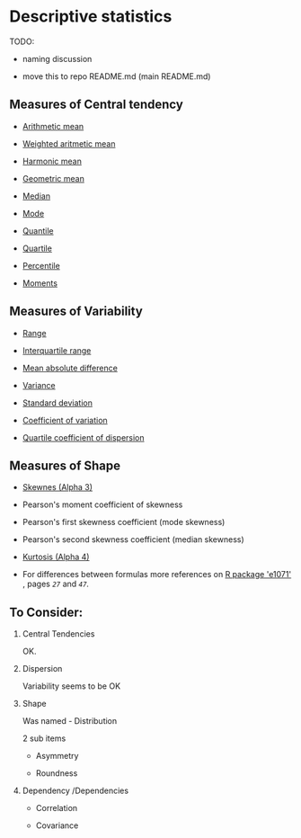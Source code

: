 # Descriptive statistics

TODO:

*   naming discussion 

*   move this to repo README.md (main README.md)


## Measures of Central tendency

* [Arithmetic mean](https://en.wikipedia.org/wiki/Arithmetic_mean)

* [Weighted aritmetic mean](https://en.wikipedia.org/wiki/Weighted_arithmetic_mean)

* [Harmonic mean](https://en.wikipedia.org/wiki/Harmonic_mean)

* [Geometric mean](https://en.wikipedia.org/wiki/Geometric_mean)

* [Median](https://en.wikipedia.org/wiki/Median)

* [Mode](https://en.wikipedia.org/wiki/Mode_(statistics))

* [Quantile](https://en.wikipedia.org/wiki/Quantile)

* [Quartile](https://en.wikipedia.org/wiki/Quartile)

* [Percentile](https://en.wikipedia.org/wiki/Percentile)

* [Moments](https://en.wikipedia.org/wiki/Moment_(mathematics))

## Measures of Variability

* [Range](https://en.wikipedia.org/wiki/Range_(statistics))

* [Interquartile range](https://en.wikipedia.org/wiki/Interquartile_range)

* [Mean absolute difference](https://en.wikipedia.org/wiki/Mean_absolute_difference)

* [Variance](https://en.wikipedia.org/wiki/Variance)

* [Standard deviation](https://en.wikipedia.org/wiki/Standard_deviation)

* [Coefficient of variation](https://en.wikipedia.org/wiki/Coefficient_of_variation)

* [Quartile coefficient of dispersion](https://en.wikipedia.org/wiki/Quartile_coefficient_of_dispersion)

## Measures of Shape

* [Skewnes (Alpha 3)](https://en.wikipedia.org/wiki/Skewness)

* Pearson's moment coefficient of skewness
* Pearson's first skewness coefficient (mode skewness)
* Pearson's second skewness coefficient (median skewness)

* [Kurtosis (Alpha 4)](https://en.wikipedia.org/wiki/Kurtosis#Mesokurtic)
        
* For differences between formulas more references on [R package 'e1071'](https://www.google.com/url?sa=t&rct=j&q=&esrc=s&source=web&cd=1&cad=rja&uact=8&ved=0ahUKEwjDw8PLkavbAhUBApoKHf0dB4wQFggqMAA&url=https%3A%2F%2Fcran.r-project.org%2Fweb%2Fpackages%2Fe1071%2Fe1071.pdf&usg=AOvVaw02nj4Mk-mh5km97z9ukTdc)
        , pages *`27`* and *`47`.*




## To Consider:


1.  Central Tendencies

    OK.

2.  Dispersion 

    Variability seems to be OK

3.  Shape 

    Was named - Distribution

    2 sub items

    *   Asymmetry

    *   Roundness

4.  Dependency /Dependencies

    *   Correlation 
    
    *   Covariance